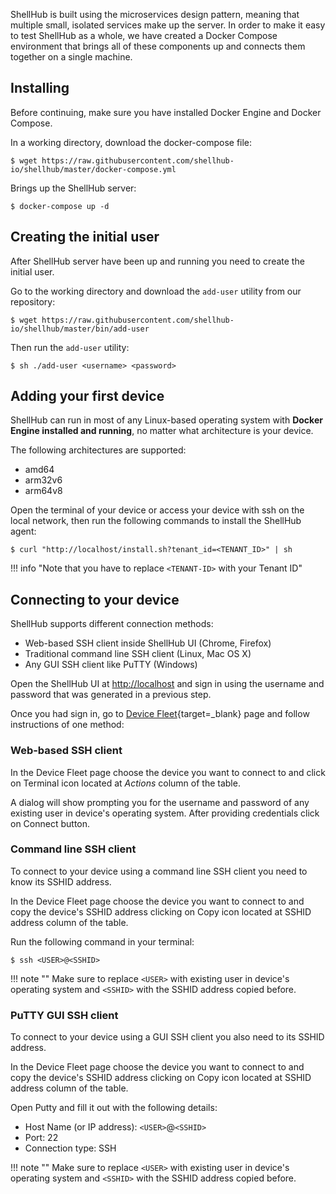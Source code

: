 ShellHub is built using the microservices design pattern, meaning that
multiple small, isolated services make up the server.
In order to make it easy to test ShellHub as a whole, we have created
a Docker Compose environment that brings all of these components up
and connects them together on a single machine.

## Installing

Before continuing, make sure you have installed Docker Engine and Docker Compose.

In a working directory, download the docker-compose file:

```
$ wget https://raw.githubusercontent.com/shellhub-io/shellhub/master/docker-compose.yml
```

Brings up the ShellHub server:

```
$ docker-compose up -d
```

## Creating the initial user

After ShellHub server have been up and running you need to create the initial user.

Go to the working directory and download the `add-user` utility from our repository:

```
$ wget https://raw.githubusercontent.com/shellhub-io/shellhub/master/bin/add-user
```

Then run the `add-user` utility:

```
$ sh ./add-user <username> <password>
```

## Adding your first device

ShellHub can run in most of any Linux-based operating system with **Docker Engine
installed and running**, no matter what architecture is your device.

The following architectures are supported:

* amd64
* arm32v6
* arm64v8

Open the terminal of your device or access your device with ssh on the local network,
then run the following commands to install the ShellHub agent:

```
$ curl "http://localhost/install.sh?tenant_id=<TENANT_ID>" | sh
```

!!! info "Note that you have to replace `<TENANT-ID>` with your Tenant ID"

## Connecting to your device

ShellHub supports different connection methods:

* Web-based SSH client inside ShellHub UI (Chrome, Firefox)
* Traditional command line SSH client (Linux, Mac OS X)
* Any GUI SSH client like PuTTY (Windows)

Open the ShellHub UI at [http://localhost]() and sign in using the username and password
that was generated in a previous step.

Once you had sign in, go to [Device Fleet](http://localhost/devices){target=_blank} page
and follow instructions of one method:

### Web-based SSH client

In the Device Fleet page choose the device you want to connect to and click on Terminal icon
located at *Actions* column of the table.

A dialog will show prompting you for the username and password of any existing user in
device's operating system. After providing credentials click on Connect button.

### Command line SSH client

To connect to your device using a command line SSH client you need to know its SSHID address.

In the Device Fleet page choose the device you want to connect to and copy the device's SSHID
address clicking on Copy icon located at SSHID address column of the table.

Run the following command in your terminal:

```
$ ssh <USER>@<SSHID>
```

!!! note ""
    Make sure to replace `<USER>` with existing user in device's operating system and
    `<SSHID>` with the SSHID address copied before.

### PuTTY GUI SSH client

To connect to your device using a GUI SSH client you also need to its SSHID address.

In the Device Fleet page choose the device you want to connect to and copy the device's SSHID
address clicking on Copy icon located at SSHID address column of the table.

Open Putty and fill it out with the following details:

* Host Name (or IP address): `<USER>`@`<SSHID>`
* Port: 22
* Connection type: SSH

!!! note ""
    Make sure to replace `<USER>` with existing user in device's operating system and
    `<SSHID>` with the SSHID address copied before.
